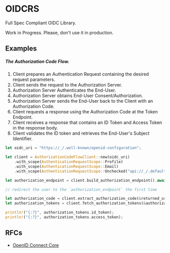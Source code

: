 # OIDCRS

Full Spec Compliant OIDC Library.

Work in Progress. Please, don't use it in production.

## Examples

##### The Authorization Code Flow.

1. Client prepares an Authentication Request containing the desired request parameters.
2. Client sends the request to the Authorization Server.
3. Authorization Server Authenticates the End-User.
4. Authorization Server obtains End-User Consent/Authorization.
5. Authorization Server sends the End-User back to the Client with an Authorization Code.
6. Client requests a response using the Authorization Code at the Token Endpoint.
7. Client receives a response that contains an ID Token and Access Token in the response body.
8. Client validates the ID token and retrieves the End-User's Subject Identifier.

```rs
let oidc_uri = "https://_/.well-known/openid-configuration";

let client = AuthorizationCodeFlowClient::new(oidc_uri)
    .with_scope(AuthenticationRequestScope::Profile)
    .with_scope(AuthenticationRequestScope::Email)
    .with_scope(AuthenticationRequestScope::Unchecked("api://_/.default"));

let authorization_endpoint = client.build_authorization_endpoint().await?;

// redirect the user to the `authorization_endpoint` the first time

let authorization_code = client.extract_authorization_code(&returned_url)?;
let authorization_tokens = client.fetch_authorization_tokens(&authorization_code).await?;

println!("{:?}", authorization_tokens.id_token);
println!("{:?}", authorization_tokens.access_token);
```

## RFCs

- [OpenID Connect Core](https://openid.net/specs/openid-connect-core-1_0.html)
